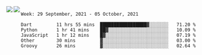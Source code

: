 <a href="https://github.com/anuraghazra/github-readme-stats">
  <img align="left" src="https://github-readme-stats.vercel.app/api?username=Tanesan&count_private=true&show_icons=true" />
</a>
<a href="https://github.com/anuraghazra/github-readme-stats">
  <img align="left" src="https://github-readme-stats.vercel.app/api/top-langs/?username=Tanesan" />
</a>

<!--START_SECTION:waka-->
```text
Week: 29 September, 2021 - 05 October, 2021

Dart         11 hrs 55 mins  █████████████████▓░░░░░░░   71.20 % 
Python       1 hr 41 mins    ██▓░░░░░░░░░░░░░░░░░░░░░░   10.09 % 
JavaScript   1 hr 12 mins    █▓░░░░░░░░░░░░░░░░░░░░░░░   07.19 % 
Other        30 mins         ▓░░░░░░░░░░░░░░░░░░░░░░░░   03.00 % 
Groovy       26 mins         ▓░░░░░░░░░░░░░░░░░░░░░░░░   02.64 % 
```
<!--END_SECTION:waka-->
